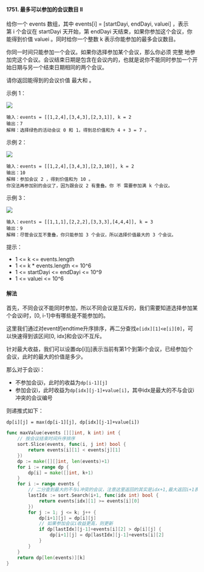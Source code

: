 #### 1751. 最多可以参加的会议数目 II
给你一个 events 数组，其中 events[i] = [startDayi, endDayi, valuei] ，表示第 i 个会议在 startDayi 天开始，第 endDayi 天结束，如果你参加这个会议，你能得到价值 valuei 。同时给你一个整数 k 表示你能参加的最多会议数目。

你同一时间只能参加一个会议。如果你选择参加某个会议，那么你必须 完整 地参加完这个会议。会议结束日期是包含在会议内的，也就是说你不能同时参加一个开始日期与另一个结束日期相同的两个会议。

请你返回能得到的会议价值 最大和 。

示例 1：

![](https://assets.leetcode-cn.com/aliyun-lc-upload/uploads/2021/02/06/screenshot-2021-01-11-at-60048-pm.png)
```
输入：events = [[1,2,4],[3,4,3],[2,3,1]], k = 2
输出：7
解释：选择绿色的活动会议 0 和 1，得到总价值和为 4 + 3 = 7 。
```
示例 2：

![](https://assets.leetcode-cn.com/aliyun-lc-upload/uploads/2021/02/06/screenshot-2021-01-11-at-60150-pm.png)
```
输入：events = [[1,2,4],[3,4,3],[2,3,10]], k = 2
输出：10
解释：参加会议 2 ，得到价值和为 10 。
你没法再参加别的会议了，因为跟会议 2 有重叠。你 不 需要参加满 k 个会议。
```
示例 3：

![](https://assets.leetcode-cn.com/aliyun-lc-upload/uploads/2021/02/06/screenshot-2021-01-11-at-60703-pm.png)
```
输入：events = [[1,1,1],[2,2,2],[3,3,3],[4,4,4]], k = 3
输出：9
解释：尽管会议互不重叠，你只能参加 3 个会议，所以选择价值最大的 3 个会议。
```

提示：

- 1 <= k <= events.length
- 1 <= k * events.length <= 10^6
- 1 <= startDayi <= endDayi <= 10^9
- 1 <= valuei <= 10^6

#### 解法
首先，不同会议不能同时参加，所以不同会议是互斥的，我们需要知道选择参加某个会议i时，[0, i-1]中有哪些是不能参加的。

这里我们通过对event的endtime升序排序，再二分查找``e[idx][1]<e[i][0]``，可以快速得到该区间[0, idx]和会议i不互斥。

针对最大收益，我们可以设置dp[i][j]表示当前有第1个到第i个会议，已经参加j个会议，此时的最大的价值是多少。

那么对于会议i：
- 不参加会议i，此时的收益为``dp[i-1][j]``
- 参加会议i，此时收益为``dp[idx][j-1]+value[i]``，其中idx是最大的不与会议i冲突的会议编号

则递推式如下：

``dp[i][j] = max(dp[i-1][j], dp[idx][j-1]+value[i])``
```go
func maxValue(events [][]int, k int) int {
    // 按会议结束时间升序排序
    sort.Slice(events, func(i, j int) bool {
        return events[i][1] < events[j][1]
    })
    dp := make([][]int, len(events)+1)
    for i := range dp {
        dp[i] = make([]int, k+1)
    }
    for i := range events {
        // 二分查到最大的不与i冲突的会议，注意这里返回的其实是idx+1,最大返回i+1表示找不到无冲突的会议
        lastIdx := sort.Search(i+1, func(idx int) bool {
            return events[idx][1] >= events[i][0] 
        })
        for j := 1; j <= k; j++ {
            dp[i+1][j] = dp[i][j]
            // 如果参加会议i收益更高，则更新
            if dp[lastIdx][j-1]+events[i][2] > dp[i][j] {
                dp[i+1][j] = dp[lastIdx][j-1]+events[i][2]
            }
        }
    }
    return dp[len(events)][k]
}
```